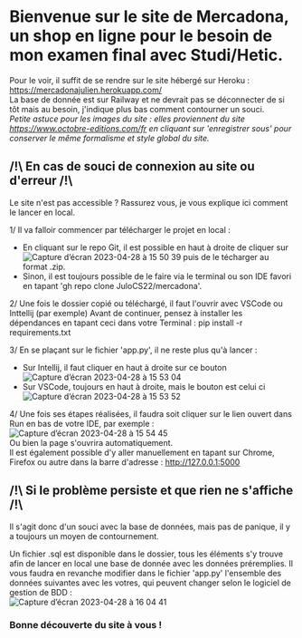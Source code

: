 <h1>Bienvenue sur le site de Mercadona, un shop en ligne pour le besoin de mon examen final avec Studi/Hetic.</h1>

Pour le voir, il suffit de se rendre sur le site hébergé sur Heroku : https://mercadonajulien.herokuapp.com/ <br> 
La base de donnée est sur Railway et ne devrait pas se déconnecter de si tôt mais au besoin, j'indique plus bas comment contourner un souci. <br>
<i>Petite astuce pour les images du site : elles proviennent du site https://www.octobre-editions.com/fr en cliquant sur 'enregistrer sous' pour conserver le même formalisme et style global du site.</i>


<h2>/!\ En cas de souci de connexion au site ou d'erreur /!\ </h2>
Le site n'est pas accessible ? Rassurez vous, je vous explique ici comment le lancer en local.

1/ Il va falloir commencer par télécharger le projet en local :
- En cliquant sur le repo Git, il est possible en haut à droite de cliquer sur ![Capture d’écran 2023-04-28 à 15 50 39](https://user-images.githubusercontent.com/95760057/235165932-599a2f6f-5c5d-4555-b93e-c86cb12640cb.png) puis de le técharger au format .zip.
- Sinon, il est toujours possible de le faire via le terminal ou son IDE favori en tapant 'gh repo clone JuloCS22/mercadona'.

2/ Une fois le dossier copié ou téléchargé, il faut l'ouvrir avec VSCode ou Inttellij (par exemple)
Avant de continuer, pensez à installer les dépendances en tapant ceci dans votre Terminal : pip install -r requirements.txt


3/ En se plaçant sur le fichier 'app.py', il ne reste plus qu'à lancer :
- Sur Intellij, il faut cliquer en haut à droite sur ce bouton ![Capture d’écran 2023-04-28 à 15 53 04](https://user-images.githubusercontent.com/95760057/235166568-c776b309-2f1f-4f2a-8ee6-d7b111596f86.png)
- Sur VSCode, toujours en haut à droite, mais le bouton est celui ci ![Capture d’écran 2023-04-28 à 15 53 52](https://user-images.githubusercontent.com/95760057/235166733-11dcc858-60e7-4612-8516-0bfbf807bc10.png)

4/ Une fois ses étapes réalisées, il faudra soit cliquer sur le lien ouvert dans Run en bas de votre IDE, par exemple : ![Capture d’écran 2023-04-28 à 15 54 45](https://user-images.githubusercontent.com/95760057/235166939-669ac391-005e-4b4e-895b-8b2824b56814.png)
<br> Ou bien la page s'ouvrira automatiquement. <br>
Il est également possible d'y aller manuellement en tapant sur Chrome, Firefox ou autre dans la barre d'adresse : http://127.0.0.1:5000


<h2>/!\ Si le problème persiste et que rien ne s'affiche /!\</h2>
Il s'agit donc d'un souci avec la base de données, mais pas de panique, il y a toujours un moyen de contournement.

Un fichier .sql est disponible dans le dossier, tous les éléments s'y trouve afin de lancer en local une base de donnée avec les données préremplies.
Il vous faudra en revanche modifier dans le fichier 'app.py' l'ensemble des données suivantes avec les votres, qui peuvent changer selon le logiciel de gestion de BDD : <br>
![Capture d’écran 2023-04-28 à 16 04 41](https://user-images.githubusercontent.com/95760057/235169487-4cedf864-9eab-4501-bb8b-c5ecc0aefdab.png)



<h3>Bonne découverte du site à vous !</h3>
